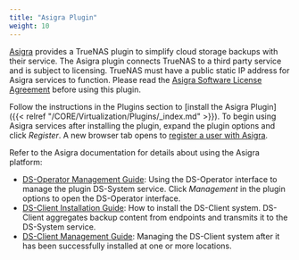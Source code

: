 ```yaml
---
title: "Asigra Plugin"
weight: 10
---
```


[Asigra](https://www.asigra.com/) provides a TrueNAS plugin to simplify cloud storage backups with their service.
The Asigra plugin connects TrueNAS to a third party service and is subject to licensing.
TrueNAS must have a public static IP address for Asigra services to function.
Please read the [Asigra Software License Agreement](https://www.asigra.com/legal/software-license-agreement) before using this plugin.

Follow the instructions in the Plugins section to [install the Asigra Plugin]({{< relref "/CORE/Virtualization/Plugins/_index.md" >}}).
To begin using Asigra services after installing the plugin, expand the plugin options and click *Register*.
A new browser tab opens to [register a user with Asigra](https://licenseportal.asigra.com/licenseportal/user-registration.do).

Refer to the Asigra documentation for details about using the Asigra platform:

* [DS-Operator Management Guide](https://s3.amazonaws.com/asigra-documentation/Help/v14.1/DS-System%20Help/index.html): Using the DS-Operator interface to manage the plugin DS-System service.
  Click *Management* in the plugin options to open the DS-Operator interface.
* [DS-Client Installation Guide](https://s3.amazonaws.com/asigra-documentation/Guides/Cloud%20Backup/v14.1/Client_Software_Installation_Guide.pdf): How to install the DS-Client system.
  DS-Client aggregates backup content from endpoints and transmits it to the DS-System service.
* [DS-Client Management Guide](https://s3.amazonaws.com/asigra-documentation/Help/v14.1/DS-Client%20Help/index.html): Managing the DS-Client system after it has been successfully installed at one or more locations.

